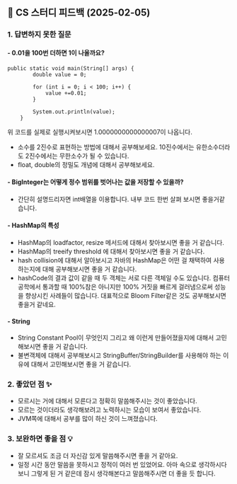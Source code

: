 ## 📌 CS 스터디 피드백 (2025-02-05)

### 1. 답변하지 못한 질문
#### - 0.01을 100번 더하면 1이 나올까요?
```
public static void main(String[] args) {
        double value = 0;

        for (int i = 0; i < 100; i++) {
            value +=0.01;
        }

        System.out.println(value);
    }
```
위 코드를 실제로 실행시켜보시면 1.0000000000000007이 나옵니다.
- 소수를 2진수로 표현하는 방법에 대해서 공부해보세요. 10진수에서는 유한소수더라도 2진수에서는 무한소수가 될 수 있습니다.
- float, double의 정밀도 개념에 대해서 공부해보세요.

#### - BigInteger는 어떻게 정수 범위를 벗어나는 값을 저장할 수 있을까?
- 간단히 설명드리자면 int배열을 이용합니다. 내부 코드 한번 살펴 보시면 좋을거같습니다.

#### - HashMap의 특성
  - HashMap의 loadfactor, resize 메서드에 대해서 찾아보시면 좋을 거 같습니다.
  - HashMap의 treeify threshold 에 대해서 찾아보시면 좋을 거 같습니다.
  - hash collision에 대해서 알아보시고 자바의 HashMap은 어떤 걸 채택하여 사용하는지에 대해 공부해보시면 좋을 거 같습니다.
  - hashCode의 결과 값이 같을 때 두 객체는 서로 다른 객체일 수도 있습니다. 컴퓨터 공학에서 통과할 때 100%참은 아니지만 100% 거짓을 빠르게 걸러냄으로써 성능을 향상시킨 사례들이 많습니다. 대표적으로 Bloom Filter같은 것도 공부해보시면 좋을거 같네요.

#### - String
  - String Constant Pool이 무엇인지 그리고 왜 이런게 만들어졌을지에 대해서 고민해보시면 좋을 거 같습니다.
  - 불변객체에 대해서 공부해보시고 StringBuffer/StringBuilder를 사용해야 하는 이유에 대해서 고민해보시면 좋을 거 같습니다.

### 2. 좋았던 점 ✨
- 모르시는 거에 대해서 모른다고 정확히 말씀해주시는 것이 좋았습니다.
- 모르는 것이더라도 생각해보려고 노력하시는 모습이 보여서 좋았습니다.
- JVM쪽에 대해서 공부를 많이 하신 것이 느껴졌습니다.

### 3. 보완하면 좋을 점 💡
- 잘 모르셔도 조금 더 자신감 있게 말씀해주시면 좋을 거 같아요.
- 일정 시간 동안 말씀을 못하시고 정적이 여러 번 있었어요. 아마 속으로 생각하시다 보니 그렇게 된 거 같은데 잠시 생각해본다고 말씀해주시면 더 좋을 듯 합니다.